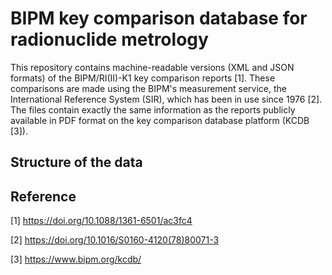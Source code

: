 # BIPM key comparison database for radionuclide metrology

This repository contains machine-readable versions (XML and JSON formats) of the BIPM/RI(II)-K1 key comparison reports [1].
These comparisons are made using the BIPM's measurement service, the International Reference System (SIR), which has been in use since 1976 [2].
The files contain exactly the same information as the reports publicly available in PDF format on the key comparison database platform (KCDB [3]).

## Structure of the data


## Reference

[1] https://doi.org/10.1088/1361-6501/ac3fc4

[2] https://doi.org/10.1016/S0160-4120(78)80071-3

[3] https://www.bipm.org/kcdb/
